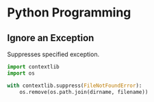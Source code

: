# Python Programming

## Ignore an Exception

Suppresses specified exception.

```python
import contextlib
import os

with contextlib.suppress(FileNotFoundError):
    os.remove(os.path.join(dirname, filename))
```
